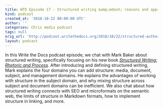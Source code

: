 ```yaml
---
title: WTD Episode 17 - Structured writing &amp;mdash; reasons and approaches
kind: podcast
created_at: '2018-10-22 00:00:00 UTC'
author: ''
categories: Chris media podcast
tags: null
orig_url: 'http://podcast.writethedocs.org/2018/10/22/structured-authoring-mark-baker/'
layout: podcast
---
```


In this Write the Docs podcast episode, we chat with Mark Baker about structured writing, specifically focusing on his new book [_Structured Writing: Rhetoric and Process_](https://www.amazon.com/Structured-Writing-Rhetoric-Mark-Baker/dp/1937434567). After introducing and defining structured writing, Mark explains the four domains you can add structure: media, document, subject, and management domains. He explains the advantages of working with structure in the subject domain, and why mixing structure across subject and document domains can be inefficient. We also chat about how structured writing connects with SEO and microformats on the semantic web, the limits of structure in Markdown formats, how to implement structure in linking, and more.
